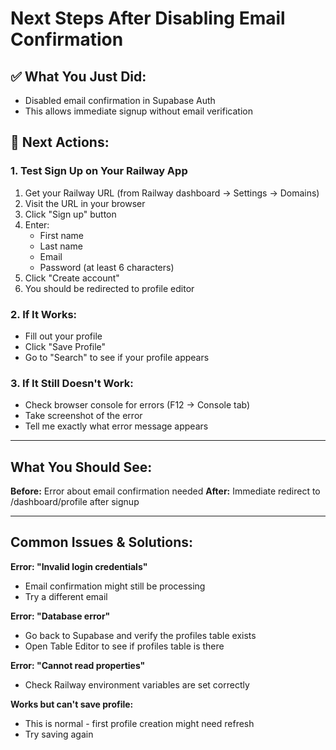 # Next Steps After Disabling Email Confirmation

## ✅ What You Just Did:
- Disabled email confirmation in Supabase Auth
- This allows immediate signup without email verification

## 🔄 Next Actions:

### 1. Test Sign Up on Your Railway App
1. Get your Railway URL (from Railway dashboard → Settings → Domains)
2. Visit the URL in your browser
3. Click "Sign up" button
4. Enter:
   - First name
   - Last name
   - Email
   - Password (at least 6 characters)
5. Click "Create account"
6. You should be redirected to profile editor

### 2. If It Works:
- Fill out your profile
- Click "Save Profile"
- Go to "Search" to see if your profile appears

### 3. If It Still Doesn't Work:
- Check browser console for errors (F12 → Console tab)
- Take screenshot of the error
- Tell me exactly what error message appears

---

## What You Should See:

**Before:** Error about email confirmation needed
**After:** Immediate redirect to /dashboard/profile after signup

---

## Common Issues & Solutions:

**Error: "Invalid login credentials"**
- Email confirmation might still be processing
- Try a different email

**Error: "Database error"**
- Go back to Supabase and verify the profiles table exists
- Open Table Editor to see if profiles table is there

**Error: "Cannot read properties"**
- Check Railway environment variables are set correctly

**Works but can't save profile:**
- This is normal - first profile creation might need refresh
- Try saving again

